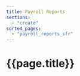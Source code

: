 ```yaml
---
title: Payroll Reports
sections:
  - "create"
sorted_pages:
  - "payroll_reports_sfr"
---
```

# {{page.title}}

